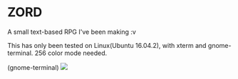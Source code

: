 # ZORD
A small text-based RPG I've been making :v

This has only been tested on Linux(Ubuntu 16.04.2), with xterm and gnome-terminal. 256 color mode needed.

(gnome-terminal)
![](https://cdn.discordapp.com/attachments/372806711381065730/376915111581057026/unknown.png)
